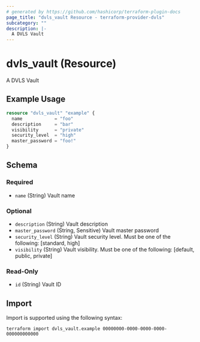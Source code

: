 ```yaml
---
# generated by https://github.com/hashicorp/terraform-plugin-docs
page_title: "dvls_vault Resource - terraform-provider-dvls"
subcategory: ""
description: |-
  A DVLS Vault
---
```


# dvls_vault (Resource)

A DVLS Vault

## Example Usage

```terraform
resource "dvls_vault" "example" {
  name            = "foo"
  description     = "bar"
  visibility      = "private"
  security_level  = "high"
  master_password = "foo!"
}
```

<!-- schema generated by tfplugindocs -->
## Schema

### Required

- `name` (String) Vault name

### Optional

- `description` (String) Vault description
- `master_password` (String, Sensitive) Vault master password
- `security_level` (String) Vault security level. Must be one of the following: [standard, high]
- `visibility` (String) Vault visibility. Must be one of the following: [default, public, private]

### Read-Only

- `id` (String) Vault ID

## Import

Import is supported using the following syntax:

```shell
terraform import dvls_vault.example 00000000-0000-0000-0000-000000000000
```
